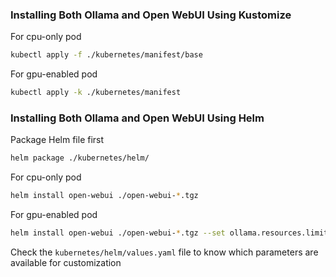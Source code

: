 ### Installing Both Ollama and Open WebUI Using Kustomize

For cpu-only pod

```bash
kubectl apply -f ./kubernetes/manifest/base
```

For gpu-enabled pod

```bash
kubectl apply -k ./kubernetes/manifest
```

### Installing Both Ollama and Open WebUI Using Helm

Package Helm file first

```bash
helm package ./kubernetes/helm/
```

For cpu-only pod

```bash
helm install open-webui ./open-webui-*.tgz
```

For gpu-enabled pod

```bash
helm install open-webui ./open-webui-*.tgz --set ollama.resources.limits.nvidia.com/gpu="1"
```

Check the `kubernetes/helm/values.yaml` file to know which parameters are available for customization
